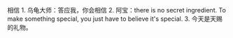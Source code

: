 相信
	1. 乌龟大师：答应我，你会相信
	2. 阿宝：there is no secret ingredient. To make something special, you just have to believe it's special.
	3. 今天是天赐的礼物。